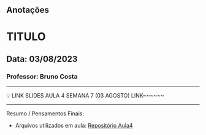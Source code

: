## Anotações

# TITULO

## Data: 03/08/2023

### Professor: Bruno Costa

---

💡 LINK SLIDES AULA 4 SEMANA 7 (03 AGOSTO)
LINK~~~~~~

---

Resumo / Pensamentos Finais:

- Arquivos utilizados em aula: [Repositório Aula4](https://github.com/vdr3w/aulasdevinhouse/tree/main/semana7/aula4)
